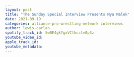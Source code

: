 ```yaml
---
layout: post
title: "The Sunday Special Interview Presents Mya Malek"
date: 2021-09-19
categories: alliance-pro-wrestling-network interviews
author: lewis-carlan
spotify_track_id: 5w0E4gkYgxVCthcclv0p3z
youtube_video_id: 
apple_track_id: 
youtube_metadata: 
---
```

